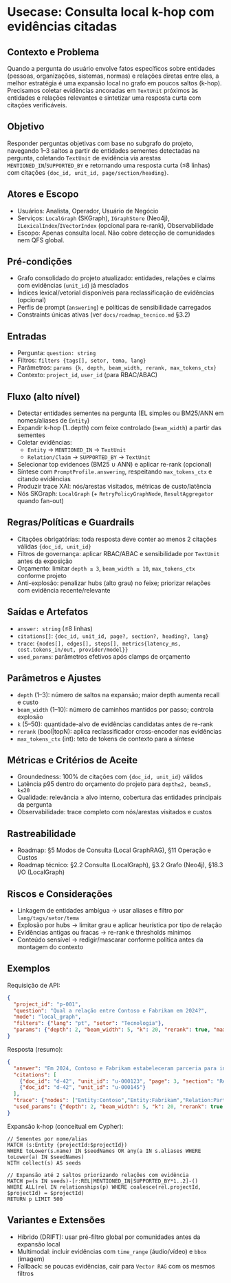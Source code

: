 # Usecase: Consulta local k-hop com evidências citadas

## Contexto e Problema
Quando a pergunta do usuário envolve fatos específicos sobre entidades (pessoas, organizações, sistemas, normas) e relações diretas entre elas, a melhor estratégia é uma expansão local no grafo em poucos saltos (k-hop). Precisamos coletar evidências ancoradas em `TextUnit` próximos às entidades e relações relevantes e sintetizar uma resposta curta com citações verificáveis.

## Objetivo
Responder perguntas objetivas com base no subgrafo do projeto, navegando 1–3 saltos a partir de entidades sementes detectadas na pergunta, coletando `TextUnit` de evidência via arestas `MENTIONED_IN`/`SUPPORTED_BY` e retornando uma resposta curta (≤8 linhas) com citações `{doc_id, unit_id, page/section/heading}`.

## Atores e Escopo
- Usuários: Analista, Operador, Usuário de Negócio
- Serviços: `LocalGraph` (SKGraph), `IGraphStore` (Neo4j), `ILexicalIndex`/`IVectorIndex` (opcional para re-rank), Observabilidade
- Escopo: Apenas consulta local. Não cobre detecção de comunidades nem QFS global.

## Pré-condições
- Grafo consolidado do projeto atualizado: entidades, relações e claims com evidências (`unit_id`) já mesclados
- Índices lexical/vetorial disponíveis para reclassificação de evidências (opcional)
- Perfis de prompt (`answering`) e políticas de sensibilidade carregados
- Constraints únicas ativas (ver `docs/roadmap_tecnico.md` §3.2)

## Entradas
- Pergunta: `question: string`
- Filtros: `filters {tags[], setor, tema, lang}`
- Parâmetros: `params {k, depth, beam_width, rerank, max_tokens_ctx}`
- Contexto: `project_id`, `user_id` (para RBAC/ABAC)

## Fluxo (alto nível)
- Detectar entidades sementes na pergunta (EL simples ou BM25/ANN em nomes/aliases de `Entity`)
- Expandir k-hop (1..depth) com feixe controlado (`beam_width`) a partir das sementes
- Coletar evidências:
  - `Entity` → `MENTIONED_IN` → `TextUnit`
  - `Relation/Claim` → `SUPPORTED_BY` → `TextUnit`
- Selecionar top evidences (BM25 ∪ ANN) e aplicar re-rank (opcional)
- Síntese com `PromptProfile.answering`, respeitando `max_tokens_ctx` e citando evidências
- Produzir trace XAI: nós/arestas visitados, métricas de custo/latência
- Nós SKGraph: `LocalGraph` (+ `RetryPolicyGraphNode`, `ResultAggregator` quando fan-out)

## Regras/Políticas e Guardrails
- Citações obrigatórias: toda resposta deve conter ao menos 2 citações válidas `{doc_id, unit_id}`
- Filtros de governança: aplicar RBAC/ABAC e sensibilidade por `TextUnit` antes da exposição
- Orçamento: limitar `depth ≤ 3`, `beam_width ≤ 10`, `max_tokens_ctx` conforme projeto
- Anti-explosão: penalizar hubs (alto grau) no feixe; priorizar relações com evidência recente/relevante

## Saídas e Artefatos
- `answer: string` (≤8 linhas)
- `citations[]`: `{doc_id, unit_id, page?, section?, heading?, lang}`
- `trace`: `{nodes[], edges[], steps[], metrics{latency_ms, cost.tokens_in/out, provider/model}}`
- `used_params`: parâmetros efetivos após clamps de orçamento

## Parâmetros e Ajustes
- `depth` (1–3): número de saltos na expansão; maior depth aumenta recall e custo
- `beam_width` (1–10): número de caminhos mantidos por passo; controla explosão
- `k` (5–50): quantidade-alvo de evidências candidatas antes de re-rank
- `rerank` (bool|topN): aplica reclassificador cross-encoder nas evidências
- `max_tokens_ctx` (int): teto de tokens de contexto para a síntese

## Métricas e Critérios de Aceite
- Groundedness: 100% de citações com `{doc_id, unit_id}` válidos
- Latência p95 dentro do orçamento do projeto para `depth≤2, beam≤5, k≤20`
- Qualidade: relevância ≥ alvo interno, cobertura das entidades principais da pergunta
- Observabilidade: trace completo com nós/arestas visitados e custos

## Rastreabilidade
- Roadmap: §5 Modos de Consulta (Local GraphRAG), §11 Operação e Custos
- Roadmap técnico: §2.2 Consulta (LocalGraph), §3.2 Grafo (Neo4j), §18.3 I/O (LocalGraph)

## Riscos e Considerações
- Linkagem de entidades ambígua → usar aliases e filtro por `lang/tags/setor/tema`
- Explosão por hubs → limitar grau e aplicar heurística por tipo de relação
- Evidências antigas ou fracas → re-rank e thresholds mínimos
- Conteúdo sensível → redigir/mascarar conforme política antes da montagem do contexto

## Exemplos
Requisição de API:
```json
{
  "project_id": "p-001",
  "question": "Qual a relação entre Contoso e Fabrikam em 2024?",
  "mode": "local_graph",
  "filters": {"lang": "pt", "setor": "Tecnologia"},
  "params": {"depth": 2, "beam_width": 5, "k": 20, "rerank": true, "max_tokens_ctx": 2000}
}
```

Resposta (resumo):
```json
{
  "answer": "Em 2024, Contoso e Fabrikam estabeleceram parceria para iniciativas de IA responsável.",
  "citations": [
    {"doc_id": "d-42", "unit_id": "u-000123", "page": 3, "section": "Resultados", "heading": "Parcerias 2024"},
    {"doc_id": "d-42", "unit_id": "u-000145"}
  ],
  "trace": {"nodes": ["Entity:Contoso","Entity:Fabrikam","Relation:Partnership"], "edges": ["REL","SUPPORTED_BY"], "metrics": {"latency_ms": 820, "cost": {"tokens_in": 1450, "tokens_out": 200}}},
  "used_params": {"depth": 2, "beam_width": 5, "k": 20, "rerank": true, "max_tokens_ctx": 2000}
}
```

Expansão k-hop (conceitual em Cypher):
```cypher
// Sementes por nome/alias
MATCH (s:Entity {projectId:$projectId})
WHERE toLower(s.name) IN $seedNames OR any(a IN s.aliases WHERE toLower(a) IN $seedNames)
WITH collect(s) AS seeds

// Expansão até 2 saltos priorizando relações com evidência
MATCH p=(s IN seeds)-[r:REL|MENTIONED_IN|SUPPORTED_BY*1..2]-()
WHERE ALL(rel IN relationships(p) WHERE coalesce(rel.projectId, $projectId) = $projectId)
RETURN p LIMIT 500
```

## Variantes e Extensões
- Híbrido (DRIFT): usar pré-filtro global por comunidades antes da expansão local
- Multimodal: incluir evidências com `time_range` (áudio/vídeo) e `bbox` (imagem)
- Fallback: se poucas evidências, cair para `Vector RAG` com os mesmos filtros
